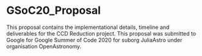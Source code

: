 # GSoC20_Proposal
This proposal contains the implementational details, timeline and deliverables for the CCD Reduction project.
This proposal was submitted to Google for Google Summer of Code 2020 for suborg JuliaAstro under organisation OpenAstronomy.
